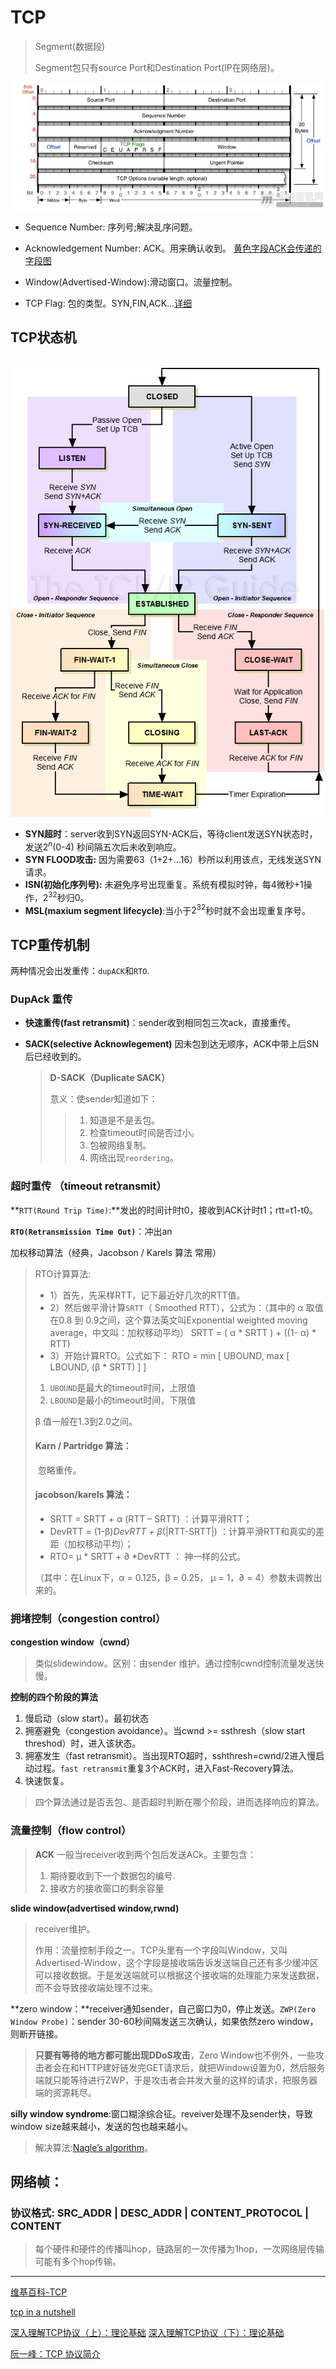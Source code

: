 # TCP
> Segment(数据段)
> 
> Segment包只有source Port和Destination Port(IP在网络层)。 

![Segment 结构图](https://raw.githubusercontent.com/e1nfalda/IAaFaJdFLzSk/ignore/uPic/134217wuckuyvvcsuygnds.png)

- Sequence Number: 序列号;解决乱序问题。

- Acknowledgement Number: ACK。用来确认收到。  [黄色字段ACK会传递的字段图](../../.src/image-20200925172720046.png)

- Window(Advertised-Window):滑动窗口。流量控制。

- TCP Flag: 包的类型。SYN,FIN,ACK…[详细](https://raw.githubusercontent.com/e1nfalda/IAaFaJdFLzSk/ignore/uPic/image-20190725155505155.png) 

## TCP状态机

​    ![tcpfsm图](https://raw.githubusercontent.com/e1nfalda/IAaFaJdFLzSk/ignore/uPic/tcpfsm.png)

- **SYN超时**：server收到SYN返回SYN-ACK后，等待client发送SYN状态时，发送$2^n$(0-4) 秒间隔五次后未收到响应。
- **SYN FLOOD攻击:** 因为需要63（1+2+…16）秒所以利用该点，无线发送SYN请求。
- **ISN(初始化序列号):**  未避免序号出现重复。系统有模拟时钟，每4微秒+1操作，$2^{32}$秒归0。
- **MSL(maxium segment lifecycle)**:当小于$2^{32}$秒时就不会出现重复序号。

## TCP重传机制

两种情况会出发重传：`dupACK`和`RTO`.

### DupAck 重传

- **快速重传(fast retransmit)**：sender收到相同包三次ack，直接重传。    

- **SACK(selective Acknowlegement)** 因未包到达无顺序，ACK中带上后SN后已经收到的。
  
  > **D-SACK（Duplicate SACK）**
  > 
  > 意义：使sender知道如下：
  > 
  > > 1. 知道是不是丢包。
  > > 2. 检查timeout时间是否过小。
  > > 3. 包被网络复制。
  > > 4. 网络出现`reordering`。

### 超时重传 （timeout retransmit）

​      **`RTT(Round Trip Time)`:**发出的时间计时t0，接收到ACK计时t1；rtt=t1-t0。

​      **`RTO(Retransmission Time Out)`**：冲出an

加权移动算法（经典，Jacobson / Karels 算法 常用）

> RTO计算算法:
> 
> - 1）首先，先采样RTT，记下最近好几次的RTT值。
> - 2）然后做平滑计算`SRTT`（ Smoothed RTT），公式为：（其中的 α 取值在0.8 到 0.9之间，这个算法英文叫Exponential weighted moving average，中文叫：加权移动平均）
>   SRTT = ( α * SRTT ) + ((1- α) * RTT)
> - 3）开始计算RTO。公式如下：
>   RTO = min [ UBOUND,  max [ LBOUND,   (β * SRTT) ]  ]
> 1. `UBOUND`是最大的timeout时间，上限值
> 2. `LBOUND`是最小的timeout时间，下限值
> 
> β 值一般在1.3到2.0之间。
> 
> #### Karn / Partridge 算法：
> 
> ​    忽略重传。
> 
> #### jacobson/karels 算法：
> 
> - SRTT = SRTT + α (RTT – SRTT) ：计算平滑RTT；
> - DevRTT = (1-β)*DevRTT + β*(|RTT-SRTT|) ：计算平滑RTT和真实的差距（加权移动平均）；
> - RTO= μ * SRTT + ∂ *DevRTT ： 神一样的公式。
> 
> （其中：在Linux下，α = 0.125，β = 0.25， μ = 1，∂ = 4）参数未调教出来的。

### 拥堵控制（congestion control）

**congestion window（cwnd）**

> 类似slidewindow。区别：由sender 维护。通过控制cwnd控制流量发送快慢。

**控制的四个阶段的算法**

1. 慢启动（slow start）。最初状态
2. 拥塞避免（congestion avoidance）。当cwnd >= ssthresh（slow start threshod）时，进入该状态。
3. 拥塞发生（fast retransmit）。当出现RTO超时，sshthresh=cwnd/2进入慢启动过程。`fast retransmit`重复3个ACK时，进入Fast-Recovery算法。
4. 快速恢复。

> 四个算法通过是否丢包、是否超时判断在哪个阶段，进而选择响应的算法。

### 流量控制（flow control）

> **ACK** 一般当receiver收到两个包后发送ACk。主要包含：
> 
> 1. 期待要收到下一个数据包的编号.
> 2. 接收方的接收窗口的剩余容量

**slide window(advertised window,rwnd)**

> receiver维护。
> 
> 作用：流量控制手段之一。TCP头里有一个字段叫Window，又叫Advertised-Window，这个字段是接收端告诉发送端自己还有多少缓冲区可以接收数据。于是发送端就可以根据这个接收端的处理能力来发送数据，而不会导致接收端处理不过来。

**zero window：**receiver通知sender，自己窗口为0，停止发送。`ZWP(Zero Window Probe)`：sender 30-60秒间隔发送三次确认，如果依然zero window，则断开链接。

> **只要有等待的地方都可能出现DDoS攻击**，Zero Window也不例外，一些攻击者会在和HTTP建好链发完GET请求后，就把Window设置为0，然后服务端就只能等待进行ZWP，于是攻击者会并发大量的这样的请求，把服务器端的资源耗尽。

**silly window syndrome**:窗口糊涂综合征。reveiver处理不及sender快，导致window size越来越小，发送的包也越来越小。

> 解决算法:[Nagle’s algorithm](http://en.wikipedia.org/wiki/Nagle's_algorithm)。

## 网络帧：

### 协议格式: SRC_ADDR | DESC_ADDR | CONTENT_PROTOCOL | CONTENT

>  每个硬件和硬件的传播叫hop，链路层的一次传播为1hop，一次网络层传输可能有多个hop传输。

---

[维基百科-TCP](https://en.wikipedia.org/wiki/Transmission_Control_Protocol#Window_scaling)

[tcp in a nutshell](http://www.cs.miami.edu/home/burt/learning/Csc524.032/notes/tcp_nutshell.html)

[深入理解TCP协议（上）：理论基础](http://www.52im.net/thread-513-1-1.html)
[深入理解TCP协议（下）：理论基础](http://www.52im.net/thread-515-1-1.html)

[阮一峰：TCP 协议简介](http://www.ruanyifeng.com/blog/2017/06/tcp-protocol.html)
